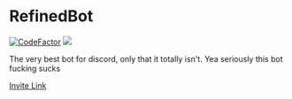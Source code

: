 # RefinedBot
[![CodeFactor](https://www.codefactor.io/repository/github/notmynamex/refinedbot/badge)](https://www.codefactor.io/repository/github/notmynamex/refinedbot) <a href="https://codeclimate.com/github/notmynamex/RefinedBot/maintainability"><img src="https://api.codeclimate.com/v1/badges/ae03a29097e6c09a5adc/maintainability" /></a>

The very best bot for discord, only that it totally isn't.
Yea seriously this bot fucking sucks

[Invite Link](https://discord.com/oauth2/authorize?client_id=814616270087520316&permissions=59462&scope=bot)

